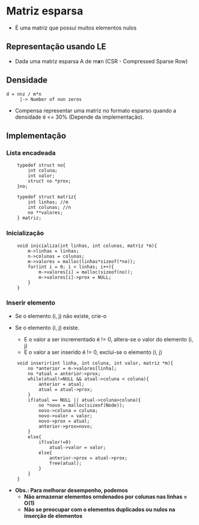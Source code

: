 # Matriz esparsa
- É uma matriz que possui muitos elementos nulos

## Representação usando LE
- Dada uma matriz esparsa A de m**x**n (CSR - Compressed Sparse Row)
  
## Densidade 
```
d = nnz / m*n
     |-> Number of non zeros
```
- Compensa representar uma matriz no formato esparso quando a densidade é  <= 30% (Depende da implementação).

## Implementação
### Lista encadeada
```
    typedef struct no{
        int coluna;
        int valor;
        struct no *prox;
    }no;

    typedef struct matriz{
        int linhas; //m
        int colunas; //n
        no **valores;
    } matriz;
```

### Inicialização
```
    void inicializa(int linhas, int colunas, matriz *m){
        m->linhas = linhas;
        n->colunas = colunas;
        m->valores = malloc(linhas*sizeof(*no));
        for(int i = 0; i < linhas; i++){
            m->valores[i] = malloc(sizeof(no));
            m->valores[i]->prox = NULL;
        }
    }
```

### Inserir elemento
- Se o elemento (i, j) não existe, crie-o

- Se o elemento (i, j) existe.
    - E o valor a ser incrementado é != 0, altera-se o valor do elemento (i, j)
    - E o valor a ser inserido é != 0, exclui-se o elemento (i, j)

```
    void inserir(int linha, int coluna, int valor, matriz *m){
        no *anterior = m->valores[linha];
        no *atual = anterior->prox;
        while(atual!=NULL && atual->coluna < coluna){
            anterior = atual;
            atual = atual->prox;
        }
        if(atual == NULL || atual->coluna>coluna){
            no *novo = malloc(sizeof(Node));
            novo->coluna = coluna;
            novo->valor = valor;
            novo->prox = atual;
            anterior->prox=novo;
        }
        else{
            if(valor!=0)
                atual->valor = valor;
            else{
                anterior->prox = atual->prox;
                free(atual);
            }
        }
    }
```
- __Obs.: Para melhorar desempenho, podemos__
  - __Não armazenar elementos orndenados por colunas nas linhas = O(1)__
  - __Não se preocupar com o elementos duplicados ou nulos na inserção de elementos__